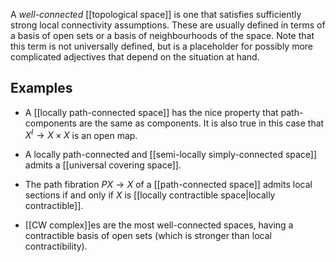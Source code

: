 A *well-connected* [[topological space]] is one that satisfies sufficiently strong local connectivity assumptions. These are usually defined in terms of a basis of open sets or a basis of neighbourhoods of the space. Note that this term is not universally defined, but is a placeholder for possibly more complicated adjectives that depend on the situation at hand.

## Examples ##

* A [[locally path-connected space]] has the nice property that path-components are the same as components. It is also true in this case that $X^I \to X\times X$ is an open map.

* A locally path-connected and [[semi-locally simply-connected space]] admits a [[universal covering space]].

* The path fibration $PX \to X$ of a [[path-connected space]] admits local sections if and only if $X$ is [[locally contractible space|locally contractible]].

* [[CW complex]]es are the most well-connected spaces, having a contractible basis of open sets (which is stronger than local contractibility).